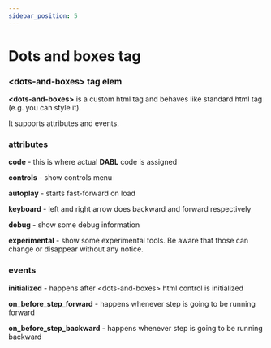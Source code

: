 ```yaml
---
sidebar_position: 5
---
```


#  Dots and boxes tag

### \<dots-and-boxes\> tag elem
**\<dots-and-boxes\>** is a custom html tag and behaves like standard html tag (e.g. you can style it).

It supports attributes and events.

### attributes

**code** - this is where actual **DABL** code is assigned

**controls**  - show controls menu

**autoplay** - starts fast-forward on load

**keyboard** - left and right arrow does backward and forward respectively

**debug**  - show some debug information

**experimental**  - show some experimental tools. Be aware that those can change or disappear without any notice.

### events

**initialized** - happens after \<dots-and-boxes\> html control is initialized

**on_before_step_forward** - happens whenever step is going to be running forward

**on_before_step_backward** - happens whenever step is going to be running backward
